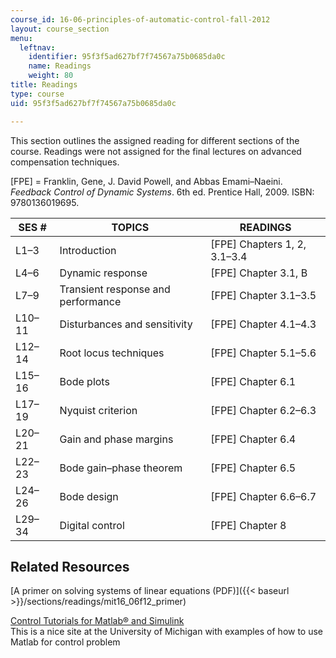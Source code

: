 ```yaml
---
course_id: 16-06-principles-of-automatic-control-fall-2012
layout: course_section
menu:
  leftnav:
    identifier: 95f3f5ad627bf7f74567a75b0685da0c
    name: Readings
    weight: 80
title: Readings
type: course
uid: 95f3f5ad627bf7f74567a75b0685da0c

---
```


This section outlines the assigned reading for different sections of the course. Readings were not assigned for the final lectures on advanced compensation techniques.

\[FPE\] = Franklin, Gene, J. David Powell, and Abbas Emami–Naeini. _Feedback Control of Dynamic Systems_. 6th ed. Prentice Hall, 2009. ISBN: 9780136019695.

| SES # | TOPICS | READINGS |
| --- | --- | --- |
| L1–3 | Introduction | \[FPE\] Chapters 1, 2, 3.1–3.4 |
| L4–6 | Dynamic response | \[FPE\] Chapter 3.1, B |
| L7–9 | Transient response and performance | \[FPE\] Chapter 3.1–3.5 |
| L10–11 | Disturbances and sensitivity | \[FPE\] Chapter 4.1–4.3 |
| L12–14 | Root locus techniques | \[FPE\] Chapter 5.1–5.6 |
| L15–16 | Bode plots | \[FPE\] Chapter 6.1 |
| L17–19 | Nyquist criterion | \[FPE\] Chapter 6.2–6.3 |
| L20–21 | Gain and phase margins | \[FPE\] Chapter 6.4 |
| L22–23 | Bode gain–phase theorem | \[FPE\] Chapter 6.5 |
| L24–26 | Bode design | \[FPE\] Chapter 6.6–6.7 |
| L29–34 | Digital control | \[FPE\] Chapter 8 

Related Resources
-----------------

[A primer on solving systems of linear equations (PDF)]({{< baseurl >}}/sections/readings/mit16_06f12_primer)

[Control Tutorials for Matlab® and Simulink](http://ctms.engin.umich.edu/CTMS/index.php?aux=Home)  
This is a nice site at the University of Michigan with examples of how to use Matlab for control problem